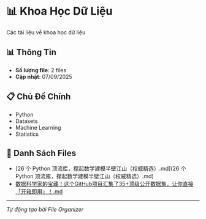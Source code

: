 # 📊 Khoa Học Dữ Liệu

Các tài liệu về khoa học dữ liệu

## 📊 Thông Tin
- **Số lượng file**: 2 files
- **Cập nhật**: 07/09/2025

## 📋 Chủ Đề Chính
- Python
- Datasets
- Machine Learning
- Statistics

## 📁 Danh Sách Files

- [26 个 Python 顶流库，撑起数学建模半壁江山（权威精选）.md](26 个 Python 顶流库，撑起数学建模半壁江山（权威精选）.md)
- [数据科学家的宝藏！这个GitHub项目汇集了35+顶级公开数据集，让你直接「开箱即用」！.md](数据科学家的宝藏！这个GitHub项目汇集了35+顶级公开数据集，让你直接「开箱即用」！.md)

---
*Tự động tạo bởi File Organizer*